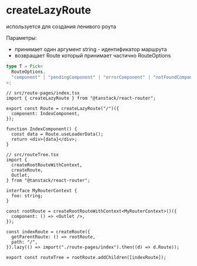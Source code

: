 # createLazyRoute

используется для создания ленивого роута

Параметры:

- принимает один аргумент string - идентификатор маршрута
- возвращает Route который принимает частично RouteOptions

```ts
type T = Pick<
  RouteOptions,
  "component" | "pendingComponent" | "errorComponent" | "notFoundComponent"
>;
```

```tsx
// src/route-pages/index.tsx
import { createLazyRoute } from "@tanstack/react-router";

export const Route = createLazyRoute("/")({
  component: IndexComponent,
});

function IndexComponent() {
  const data = Route.useLoaderData();
  return <div>{data}</div>;
}

// src/routeTree.tsx
import {
  createRootRouteWithContext,
  createRoute,
  Outlet,
} from "@tanstack/react-router";

interface MyRouterContext {
  foo: string;
}

const rootRoute = createRootRouteWithContext<MyRouterContext>()({
  component: () => <Outlet />,
});

const indexRoute = createRoute({
  getParentRoute: () => rootRoute,
  path: "/",
}).lazy(() => import("./route-pages/index").then((d) => d.Route));

export const routeTree = rootRoute.addChildren([indexRoute]);
```
